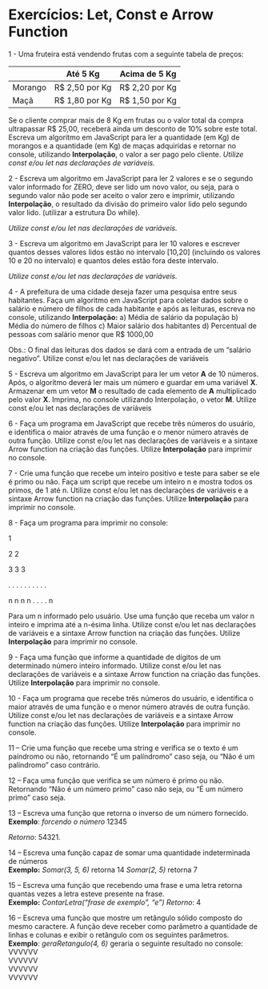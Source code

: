 # Exercícios: Let, Const e Arrow Function

1 - Uma fruteira está vendendo frutas com a seguinte tabela de preços:

|  | Até 5 Kg | Acima de 5 Kg |
| --- | --- | --- |
| Morango | R$ 2,50 por Kg | R$ 2,20 por Kg |
| Maçã | R$ 1,80 por Kg | R$ 1,50 por Kg |

Se o cliente comprar mais de 8 Kg em frutas ou o valor total da compra ultrapassar R$
25,00, receberá ainda um desconto de 10% sobre este total. Escreva um algoritmo em
JavaScript para ler a quantidade (em Kg) de morangos e a quantidade (em Kg) de maças
adquiridas e retornar no console, utilizando **Interpolação**, o valor a ser pago pelo cliente.
*Utilize const e/ou let nas declarações de variáveis.*

2 - Escreva um algoritmo em JavaScript para ler 2 valores e se o segundo valor informado
for ZERO, deve ser lido um novo valor, ou seja, para o segundo valor não pode ser aceito o
valor zero e imprimir, utilizando **Interpolação**, o resultado da divisão do primeiro valor lido
pelo segundo valor lido. (utilizar a estrutura Do while). 

*Utilize const e/ou let nas declarações de variáveis.*

3 - Escreva um algoritmo em JavaScript para ler 10 valores e escrever quantos desses
valores lidos estão no intervalo [10,20] (incluindo os valores 10 e 20 no intervalo) e quantos
deles estão fora deste intervalo. 

*Utilize const e/ou let nas declarações de variáveis.*

4 - A prefeitura de uma cidade deseja fazer uma pesquisa entre seus habitantes. Faça um
algoritmo em JavaScript para coletar dados sobre o salário e número de filhos de cada
habitante e após as leituras, escreva no console, utilizando **Interpolação:**
a) Média de salário da população
b) Média do número de filhos
c) Maior salário dos habitantes
d) Percentual de pessoas com salário menor que R$ 1000,00

Obs.: O final das leituras dos dados se dará com a entrada de um “salário negativo”. Utilize
const e/ou let nas declarações de variáveis

5 - Escreva um algoritmo em JavaScript para ler um vetor **A** de 10 números. Após, o
algoritmo deverá ler mais um número e guardar em uma variável **X**. Armazenar em um vetor
**M** o resultado de cada elemento de **A** multiplicado pelo valor **X**. Imprima, no console
utilizando Interpolação, o vetor **M**. Utilize const e/ou let nas declarações de variáveis

6 - Faça um programa em JavaScript que recebe três números do usuário, e identifica o
maior através de uma função e o menor número através de outra função. Utilize const
e/ou let nas declarações de variáveis e a sintaxe Arrow function na criação das funções.
Utilize **Interpolação** para imprimir no console.

7 - Crie uma função que recebe um inteiro positivo e teste para saber se ele é primo ou
não. Faça um script que recebe um inteiro n e mostra todos os primos, de 1 até n. Utilize
const e/ou let nas declarações de variáveis e a sintaxe Arrow function na criação das
funções. Utilize **Interpolação** para imprimir no console.

8 - Faça um programa para imprimir no console:

1

2     2

3     3     3

. . . . . . . . . .

n     n     n     n     . . . . n

Para um n informado pelo usuário. Use uma função que receba um valor n inteiro e
imprima até a n-ésima linha. Utilize const e/ou let nas declarações de variáveis e a sintaxe
Arrow function na criação das funções. Utilize **Interpolação** para imprimir no console.

9 - Faça uma função que informe a quantidade de dígitos de um determinado número
inteiro informado. Utilize const e/ou let nas declarações de variáveis e a sintaxe Arrow
function na criação das funções. Utilize **Interpolação** para imprimir no console.

10 - Faça um programa que recebe três números do usuário, e identifica o maior através
de uma função e o menor número através de outra função. Utilize const e/ou let nas
declarações de variáveis e a sintaxe Arrow function na criação das funções. Utilize
**Interpolação** para imprimir no console.

11 – Crie uma função que recebe uma string e verifica se o texto é um paíndromo ou não,
retornando “É um palíndromo” caso seja, ou “Não é um palíndromo” caso contrário.

12 – Faça uma função que verifica se um número é primo ou não. Retornando “Não é um
número primo” caso não seja, ou “É um número primo” caso seja.

13 – Escreva uma função que retorna o inverso de um número fornecido.<br>
**Exemplo**:
*forcendo o número* 12345 

*Retorno*: 54321.

14 – Escreva uma função capaz de somar uma quantidade indeterminada de números<br>
**Exemplo:**
*Somar(3, 5, 6)* retorna 14
*Somar(2, 5)* retorna 7

15 – Escreva uma função que recebendo uma frase e uma letra retorna quantas vezes a
letra esteve presente na frase.<br>
**Exemplo:**
*ContarLetra(“frase de exemplo”, “e”)* *Retorno*: 4

16 – Escreva uma função que mostre um retângulo sólido composto do mesmo caractere. A
função deve receber como parâmetro a quantidade de linhas e colunas e exibir o retângulo
com os seguintes parâmetros.<br>
**Exemplo**:
*geraRetangulo(4, 6)* geraria o seguinte resultado no console:<br>
VVVVVV<br>
VVVVVV<br>
VVVVVV<br>
VVVVVV
